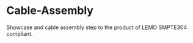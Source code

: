 # Cable-Assembly
Showcase and cable assembly step to the product of LEMO SMPTE304 compliant.

<br><br><br><br><br><br><br><br><br><br><br>








